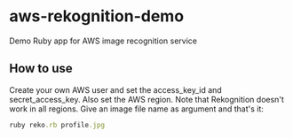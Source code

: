 # aws-rekognition-demo
Demo Ruby app for AWS image recognition service

## How to use

Create your own AWS user and set the access_key_id and secret_access_key. Also set the AWS region. Note that Rekognition doesn't work in all regions. Give an image file name as argument and that's it:

```ruby
ruby reko.rb profile.jpg
```